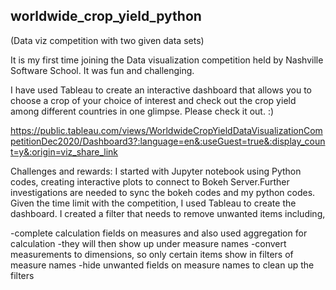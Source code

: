 ## worldwide_crop_yield_python
(Data viz competition with two given data sets)

It is my first time joining the Data visualization competition held by Nashville Software School. It was fun and challenging.

I have used Tableau to create an interactive dashboard that allows you to choose a crop of your choice of interest and check out the crop yield among different countries in one glimpse. Please check it out. :)

https://public.tableau.com/views/WorldwideCropYieldDataVisualizationCompetitionDec2020/Dashboard3?:language=en&:useGuest=true&:display_count=y&:origin=viz_share_link  

Challenges and rewards: I started with Jupyter notebook using Python codes, creating interactive plots to connect to Bokeh Server.Further investigations are needed to sync the bokeh codes and my python codes. Given the time limit with the competition, I used Tableau to create the dashboard. I created a filter that needs to remove unwanted items including,

-complete calculation fields on measures and also used aggregation for calculation
-they will then show up under measure names
-convert measurements to dimensions, so only certain items show in filters of measure names
-hide unwanted fields on measure names to clean up the filters
